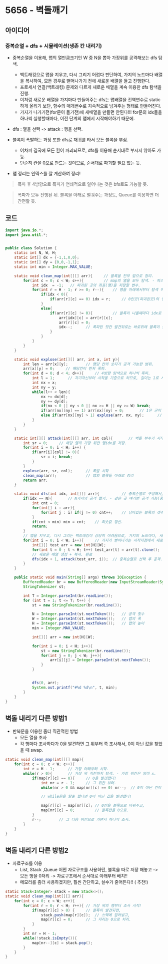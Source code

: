 # 5656 - 벽돌깨기



## 아이디어

### 중복순열 + dfs + 시뮬레이션(생존 칸 내리기)

* 중복순열을 이용해, 맵의 열만큼크기인 W 중 N을 뽑아 가장위를 공격해보는 dfs 탐색.
    - 백트래킹으로 맵을 지우고, 다시 그리기 어렵다 판단하여, 가지의 노드마다 배열을 복사하여, 모든 경우로 뻗어나가기 전에 새로운 배열을 들고 진행한다.
    - 프로세서 연결(백트래킹) 문제와 다르게 새로운 배열을 계속 이용한 dfs 탐색을 진행.
    - 이처럼 새로운 배열을 가지마다 만들어주는 dfs는 맵배열을 전역변수로 static하게 올리기 보단, 함수의 매개변수로 지속적으로 넘겨주는 형태로 만들어진다.
    - 가지가 나가기전(for문이 돌기전)에 새배열을 만들면 안된다!!! for문의 idx들을 하나씩 실행할때마다, 이전 단계의 맵에서 시작해야하기 때문에.

* dfs : 열을 선택 -> attack : 행을 선택.

* 블록이 폭발하는 과정 또한 dfs로 재귀를 타서 모든 블록을 부심.
    - 어차피 결국에 모든 칸이 파괴되므로, dfs를 이용해 순서대로 부시지 않아도 가능.
    - 단순히 칸을 0으로 만드는 것이므로, 순서대로 파괴할 필요 없는 듯.

* 맵 정리는 인덱스를 잘 계산하여 정리!

> 폭파 후 4방향으로 폭파가 연쇄적으로 일어나는 것은 bfs로도 가능할 듯.

> 폭파가 모두 진행된 뒤. 블록을 아래로 떨궈주는 과정도, Queue를 이용하면 더 간편할 듯.




## 코드

```java
import java.io.*;
import java.util.*;


public class Solution {
    static int N, W, H;
    static int[] dx = {-1,1,0,0};
    static int[] dy = {0,0,-1,1};
    static int min = Integer.MAX_VALUE;

    static void clean_map(int[][] arr){     // 블록을 전부 밑으로 정리.
        for(int c = 0; c < W; c++){         // map의 열을 모두 탐색. - 파괴되는 범위는 광범위 하므로.
            int idx  = -1;   // 파괴된 곳의 좌표(행)을 저장할 변수.
            for(int r = H - 1; r >= 0; r--){    // 행을 아래에서부터 탐색 하면서,
                if(idx < 0){
                    if(arr[r][c] == 0) idx = r;     // 0인곳(파괴된곳)의 행을 idx에 저장. - 폭파된 첫칸 발견.
                }
                else{
                    if(arr[r][c] != 0){         // 블록이 나올때마다 idx로 보내고, 해당 좌표는 0으로 교체.
                        arr[idx][c] = arr[r][c];
                        arr[r][c] = 0;
                        idx--;      // 폭파된 첫칸 발견뒤로는 바로위에 블록이 남아있던, 폭파되었던 간에 무조건 0의 칸이 오게된다.
                    }
                }
            }
        }
    }

    static void explose(int[][] arr, int x, int y){
        int len = arr[x][y];        // 행당 칸의 숫자가 공격 가능한 범위.
        arr[x][y] = 0;     // 해당칸이 먼저 폭파.
        for(int d = 0; d < 4; d++){     // 4방향 탐색으로 하나씩 폭파.
            int l = 1;      // 자기자신부터 시작을 기준으로 하므로, 길이는 1로 시작.
            int nx = x;
            int ny = y;
            while(l++ < len){
                nx += dx[d];
                ny += dy[d];
                if(nx < 0 || ny < 0 || nx >= H || ny >= W) break;
                if(arr[nx][ny] == 1) arr[nx][ny] = 0;       // 1은 굳이 연쇄 폭발 반응을 일으킬 필요 x.
                else if(arr[nx][ny] > 1) explose(arr, nx, ny);      // 연속 폭발 - 재귀로 구현해도 가능
            }
        }
    }

    static int[][] attack(int[][] arr, int col){       // 벽돌 부수기 시작 - 맨위 블록 찾기
        int sr = 0;     // 해당 열의 가장 위칸 행idx를 저장.
        for(int i = 0; i < H; i++) {
            if(arr[i][col] != 0){
                sr = i; break;
            }
        }
        explose(arr, sr, col);      // 폭발 시작
        clean_map(arr);             // 맵의 블록들 아래로 정리
        return arr;
    }

    static void dfs(int idx, int[][] arr){          // 중복순열로 구성해서, dfs 가지를 탐색.
        if(idx == N){       // N가지의 공격 뽑기. - 같은 곳 여러번 공격 가능(중복 순열)
            int cnt = 0;
            for(int[] i : arr){
                for(int j : i) if(j != 0) cnt++;    // 남아있는 블록의 갯수 세기
            }
            if(cnt < min) min = cnt;    // 최솟값 갱신.
            return;
        }
        // 맵을 지우고, 다시 그리는 백트래킹이 상당히 어려움으로, 가지의 노드마다, 새로운 배열을 복사해서, 사용
        for(int i = 0; i < W; i++){     // 가지가 뻗어나가는 시작지점에서 새로운 배열을 생성.
            int[][] test_arr = new int[H][W];
            for(int t = 0 ; t < H; t++) test_arr[t] = arr[t].clone();
            // 새로운 배열 생성 + 복사. 완료
            dfs(idx + 1, attack(test_arr, i));  // 중복순열로 선택 후 공격.
        }
    }

    public static void main(String[] args) throws IOException {
        BufferedReader br = new BufferedReader(new InputStreamReader(System.in));
        StringTokenizer st;

        int T = Integer.parseInt(br.readLine());
        for (int t = 1; t <= T; t++) {
            st = new StringTokenizer(br.readLine());

            N = Integer.parseInt(st.nextToken());   // 공격 횟수
            W = Integer.parseInt(st.nextToken());   // 맵의 폭
            H = Integer.parseInt(st.nextToken());   // 맵의 높이
            min = Integer.MAX_VALUE;

            int[][] arr = new int[H][W];

            for(int i = 0; i < H; i++){
                st = new StringTokenizer(br.readLine());
                for(int j = 0; j < W; j++){
                    arr[i][j] = Integer.parseInt(st.nextToken());
                }
            }


            dfs(0, arr);
            System.out.printf("#%d %d\n", t, min);
        }
    }
}

```


## 벽돌 내리기 다른 방법1

* 반복문을 이용한 좀더 직관적인 방법
    - 모든 열을 조사
    - 각 행마다 조사하다가 0을 발견하면 그 위부터 쭉 조사해서, 0이 아닌 값을 찾았을 때 swap.

```java
static void clean_map(int[][] map){
    for(int c = 0; c < W; c++){
        int r = H - 1;      // 가장 아래부터 시작.
        while(r > 0){       // 가장 위 직전까지 탐색. - 가장 위칸은 의미 x.
            if(map[r][c] == 0){     // 0을 발견했다!
                int nr = r - 1;     // 그 위칸 부터.
                while(nr > 0 && map[nr][c] == 0) nr--;  // 0이 아닌 칸이 나올때까지 올라가.

                // while문을 탈출 했다면 0이 아닌 값을 발견했다!

                map[r][c] = map[nr][c]; // 0칸을 블록으로 바꿔주고,
                map[nr][c] = 0;         // 블록칸을 0으로.
            }
            r--;        // 그 다음 위칸으로 가면서 하나씩 조사.
        }
    }
}

```

## 벽돌 내리기 다른 방법2

* 자료구조를 이용
    - List, Stack ,Queue 어떤 자료구조를 사용하던, 블록을 따로 저장 해놓고 -> 모든 행을 0처리 -> 자료구조에서 순서대로 아래부터 배치!!
    - 메모리를 좀더 사용하겠지만, 훨씬 간단하고, 실수가 줄어든다!! ( 추천!)

```java
static Stack<Integer> stack = new Stack<>();
static void clean_map(int[][] arr){
    for(int c = 0; c < W; c++){
        for(int r = 0; r < H; r++){ // 가장 위의 행부터 조사 시작!
            if(map[r][c] > 0) {     // 블록이 발견되면,
                stack.push(map[r][c]);  // 스택에 집어넣고,
                map[r][c] = 0;      // 그 자리는 0으로 처리.
            }
        }
        int nr = H - 1; 
        while(!stack.isEmpty()){
            map[nr--][c] = stack.pop();
        }
    }
}

```